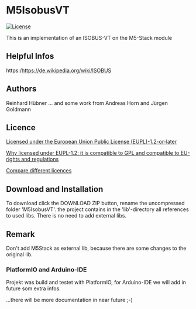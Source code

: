# M5IsobusVT

[![License](https://img.shields.io/badge/license-EUPL1.2-green)](license/LICENSE.md)

This is an implementation of an ISOBUS-VT on the M5-Stack module 

## Helpful Infos
https:/https://de.wikipedia.org/wiki/ISOBUS


## Authors
Reinhard Hübner ... and some work from Andreas Horn and Jürgen Goldmann
## Licence
[Licensed under the European Union Public License (EUPL)-1.2-or-later](https://joinup.ec.europa.eu/collection/eupl/eupl-text-eupl-12)

[Why licensed under EUPL-1.2: it is compatible to GPL and compatible to EU-rights and regulations](https://joinup.ec.europa.eu/collection/eupl/join-eupl-licensing-community)

[Compare different licences](https://joinup.ec.europa.eu/collection/eupl/solution/joinup-licensing-assistant/jla-find-and-compare-software-licenses)
## Download and Installation
To download click the DOWNLOAD ZIP button, rename the uncompressed folder 'M5IsobusVT'. 
the project contains in the 'lib'-directory all references to used libs. There is no need to add external libs. 
## Remark
Don't add M5Stack as external lib, because there are some changes to the original lib.

### PlatformIO and Arduino-IDE
Projekt was build and testet with PlatformIO, for Arduino-IDE we will add in future som extra infos.

...there will be more documentation in near future ;-)
